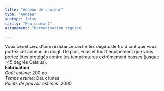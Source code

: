 ```yaml
---
title: "Anneau de chaleur"
type: "Anneau"
subtype: false
rarity: "Peu courant"
attunement: "harmonisation requise"

---
```

Vous bénéficiez d'une résistance contre les dégâts de froid tant que vous portez cet anneau au doigt. De plus, vous et tout l'équipement que vous portez êtes protégés contre les températures extrêmement basses (jusque -45 degrés Celsius).   
**Fabrication**  
*Coût estimé*: 200 po    
*Temps estimé*: Deux lunes  
*Points de pouvoir estimés*: 2000  
